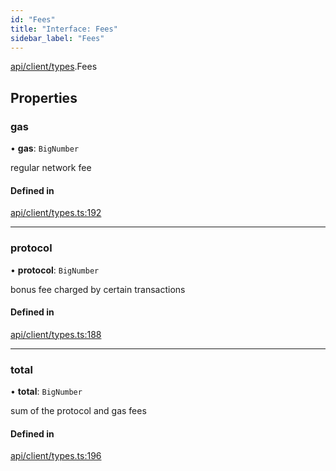 ```yaml
---
id: "Fees"
title: "Interface: Fees"
sidebar_label: "Fees"
---
```


[api/client/types](../../../../../modules/API/Client/Types/Types.md).Fees

## Properties

### gas

• **gas**: `BigNumber`

regular network fee

#### Defined in

[api/client/types.ts:192](https://github.com/PolymeshAssociation/polymesh-sdk/blob/88db4a911/src/api/client/types.ts#L192)

___

### protocol

• **protocol**: `BigNumber`

bonus fee charged by certain transactions

#### Defined in

[api/client/types.ts:188](https://github.com/PolymeshAssociation/polymesh-sdk/blob/88db4a911/src/api/client/types.ts#L188)

___

### total

• **total**: `BigNumber`

sum of the protocol and gas fees

#### Defined in

[api/client/types.ts:196](https://github.com/PolymeshAssociation/polymesh-sdk/blob/88db4a911/src/api/client/types.ts#L196)
